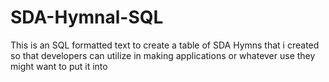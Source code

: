 # SDA-Hymnal-SQL
This is an SQL formatted text to create a table of SDA Hymns that i created so that developers can utilize in making applications or whatever use they might want to put it into
